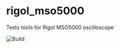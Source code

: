 # rigol_mso5000
Tests tools for Rigol MSO5000 oscilloscope

![Build](https://github.com/bvernoux/rigol_mso5000/workflows/Build/badge.svg)
